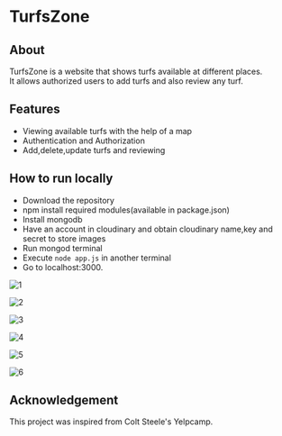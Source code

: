 # TurfsZone

## About
TurfsZone is a website that shows turfs available at different places.<br>It allows authorized users to add turfs and also review any turf.


## Features
- Viewing available turfs with the help of a map
- Authentication and Authorization
- Add,delete,update turfs and reviewing


## How to run locally
- Download the repository
- npm install required modules(available in package.json)
- Install mongodb
- Have an account in cloudinary and obtain cloudinary name,key and secret to store images
- Run mongod terminal
- Execute `node app.js` in another terminal
- Go to localhost:3000.

![1](https://user-images.githubusercontent.com/88657287/175784367-2b49ae53-6ca8-4bd4-b5cb-5ddc0650d8ed.jpg)


![2](https://user-images.githubusercontent.com/88657287/175784370-8db21580-9794-4618-9096-7c91de3585e5.jpg)


![3](https://user-images.githubusercontent.com/88657287/175784374-eb80b738-28ea-41ec-b0de-dbb22694f085.jpg)


![4](https://user-images.githubusercontent.com/88657287/175784378-c9991202-403e-4741-9e00-6489583cdc12.jpg)

![5](https://user-images.githubusercontent.com/88657287/175784380-f83588ac-34cd-4749-a7f1-1b28402a2ca2.jpg)


![6](https://user-images.githubusercontent.com/88657287/175784383-46bb92d9-6093-4aa8-a2b1-3fec9b44fb72.jpg)



## Acknowledgement
This project was inspired from Colt Steele's Yelpcamp.

